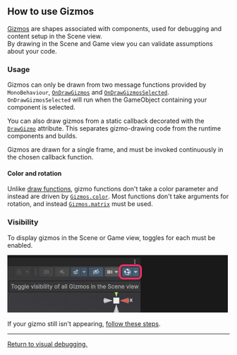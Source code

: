 ## How to use Gizmos

[Gizmos](https://docs.unity3d.com/ScriptReference/Gizmos.html) are shapes associated with components, used for debugging and content setup in the Scene view.  
By drawing in the Scene and Game view you can validate assumptions about your code.

### Usage
Gizmos can only be drawn from two message functions provided by `MonoBehaviour`, [`OnDrawGizmos`](https://docs.unity3d.com/ScriptReference/MonoBehaviour.OnDrawGizmos.html) and [`OnDrawGizmosSelected`](https://docs.unity3d.com/ScriptReference/MonoBehaviour.OnDrawGizmosSelected.html).
`OnDrawGizmosSelected` will run when the GameObject containing your component is selected.

You can also draw gizmos from a static callback decorated with the [`DrawGizmo`](https://docs.unity3d.com/ScriptReference/DrawGizmo.html) attribute. This separates gizmo-drawing code from the runtime components and builds.

Gizmos are drawn for a single frame, and must be invoked continuously in the chosen callback function.

#### Color and rotation
Unlike [draw functions](Draw%20Functions.md), gizmo functions don't take a color parameter and instead are driven by [`Gizmos.color`](https://docs.unity3d.com/ScriptReference/Gizmos-color.html).
Most functions don't take arguments for rotation, and instead [`Gizmos.matrix`](https://docs.unity3d.com/ScriptReference/Gizmos-matrix.html) must be used.

### Visibility

To display gizmos in the Scene or Game view, toggles for each must be enabled.

![Scene view gizmo toggle](../Scene%20View/scene-view-gizmo-toggle.png)

If your gizmo still isn't appearing, [follow these steps](../Gizmos/Enabling%20Gizmos.md).

---
[Return to visual debugging.](Visual%20Debugging.md)
